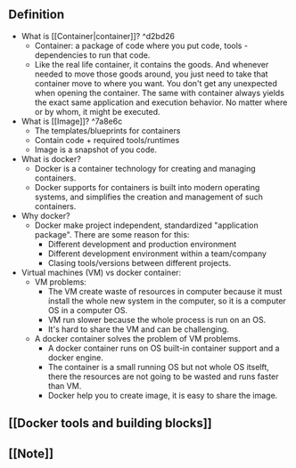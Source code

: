 ## Definition
- What is [[Container|container]]? ^d2bd26
	- Container: a package of code where you put code, tools - dependencies to run that code.
	- Like the real life container, it contains the goods. And whenever needed to move those goods around, you just need to take that container move to where you want. You don't get any unexpected when opening the container. The same with container always yields the exact same application and execution behavior. No matter where or by whom, it might be executed.
- What is [[Image]]? ^7a8e6c
	- The templates/blueprints for containers
	- Contain code + required tools/runtimes
	- Image is a snapshot of  you code.
- What is docker?
	- Docker is a container technology for creating and managing containers.
	- Docker supports for containers is built into modern operating systems, and simplifies the creation and management of such containers.
- Why docker?
	- Docker make project independent, standardized "application package". There are some reason for this:
		- Different development and production environment
		- Different development environment within a team/company
		- Clasing tools/versions between different projects.
- Virtual machines (VM) vs docker container:
	- VM problems:
		- The VM create waste of resources in computer because it must install the whole new system in the computer, so it is a computer OS in a computer OS.
		- VM run slower because the whole process is run on an OS.
		- It's hard to share the VM and can be challenging.
	- A docker container solves the problem of VM problems. 
		- A docker container runs on OS built-in container support and a docker engine. 
		- The container is a small running OS but not whole OS itselft, there the resources are not going to be wasted and runs faster than VM.
		- Docker help you to create image, it is easy to share the image.
## [[Docker tools and building blocks]]

## [[Note]]
